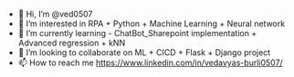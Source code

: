 - 👋 Hi, I’m @ved0507
- 👀 I’m interested in  RPA + Python + Machine Learning + Neural network 
- 🌱 I’m currently learning - ChatBot_Sharepoint implementation + Advanced regression + kNN
- 💞️ I’m looking to collaborate on ML + CICD + Flask + Django project
- 📫 How to reach me https://www.linkedin.com/in/vedavyas-burli0507/

<!---
ved0507/ved0507 is a ✨ special ✨ repository because its `README.md` (this file) appears on your GitHub profile.
You can click the Preview link to take a look at your changes.
--->
